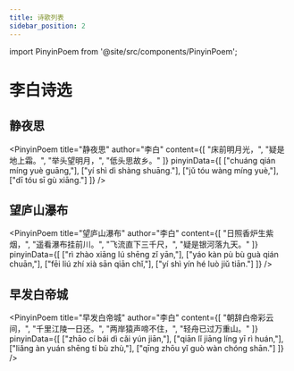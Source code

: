 ```yaml
---
title: 诗歌列表
sidebar_position: 2
---
```


import PinyinPoem from '@site/src/components/PinyinPoem';

# 李白诗选

## 静夜思

<PinyinPoem 
  title="静夜思" 
  author="李白"
  content={[
    "床前明月光，",
    "疑是地上霜。",
    "举头望明月，",
    "低头思故乡。"
  ]}
  pinyinData={[
    ["chuáng qián míng yuè guāng,"],
    ["yí shì dì shàng shuāng."],
    ["jǔ tóu wàng míng yuè,"],
    ["dī tóu sī gù xiāng."]
  ]}
/>

## 望庐山瀑布

<PinyinPoem 
  title="望庐山瀑布" 
  author="李白"
  content={[
    "日照香炉生紫烟，",
    "遥看瀑布挂前川。",
    "飞流直下三千尺，",
    "疑是银河落九天。"
  ]}
  pinyinData={[
    ["rì zhào xiāng lú shēng zǐ yān,"],
    ["yáo kàn pù bù guà qián chuān,"],
    ["fēi liú zhí xià sān qiān chǐ,"],
    ["yí shì yín hé luò jiǔ tiān."]
  ]}
/>

## 早发白帝城

<PinyinPoem 
  title="早发白帝城" 
  author="李白"
  content={[
    "朝辞白帝彩云间，",
    "千里江陵一日还。",
    "两岸猿声啼不住，",
    "轻舟已过万重山。"
  ]}
  pinyinData={[
    ["zhāo cí bái dì cǎi yún jiān,"],
    ["qiān lǐ jiāng líng yī rì huán,"],
    ["liǎng àn yuán shēng tí bù zhù,"],
    ["qīng zhōu yǐ guò wàn chóng shān."]
  ]}
/> 